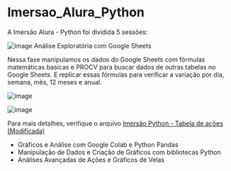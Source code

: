 # Imersao_Alura_Python

A Imersão Alura - Python foi dividida 5 sessões:

  ![image](https://github.com/Yasmimviieira/Imersao_Alura_Python/assets/116042594/193f98da-f78c-4cc0-ad52-3cf598dae1ed) Análise Exploratória com Google Sheets

  Nessa fase manipulamos os dados do Google Sheets com fórmulas matemáticas basicas e PROCV para buscar dados de outras tabelas no Google Sheets. E replicar essas fórmulas para verificar a variação por dia, semana, mês, 12 meses e anual.

![image](https://github.com/Yasmimviieira/Imersao_Alura_Python/assets/116042594/4362db87-4eb9-4643-a3c9-09d4c4e0e315)

![image](https://github.com/Yasmimviieira/Imersao_Alura_Python/assets/116042594/c96276bd-26b1-4439-9c24-090ab9b64d64)

 Para mais detalhes, verifique o arquivo [Imersão Python - Tabela de ações (Modificada)](https://github.com/Yasmimviieira/Imersao_Alura_Python/blob/main/Imers%C3%A3o%20Python%20-%20Tabela%20de%20a%C3%A7%C3%B5es%20(Modificada).xlsx)
    
  - Gráficos e Análise com Google Colab e Python Pandas
  - Manipulação de Dados e Criação de Gráficos com bibliotecas Python
  - Análises Avançadas de Ações e Gráficos de Velas

